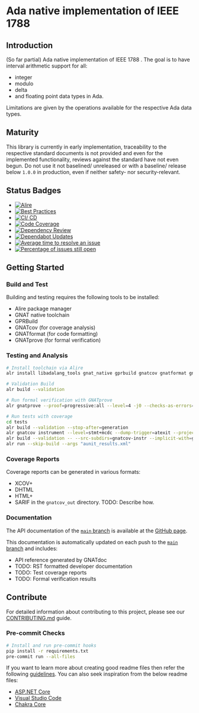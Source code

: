 # Ada native implementation of IEEE 1788

## Introduction

(So far partial) Ada native implementation of IEEE 1788 .
The goal is to have interval arithmetic support for all:

- integer
- modulo
- delta
- and floating point
  data types in Ada.

Limitations are given by the operations available for the respective Ada data types.

## Maturity

This library is currently in early implementation, traceability to the
respective standard documents is not provided and even for the implemented
functionality, reviews against the standard have not even begun.
Do not use it not baselined/ unreleased or with a baseline/ release below
`1.0.0` in production, even if neither safety- nor security-relevant.

## Status Badges

- [![Alire][alire-badge]][alire-url]
- [![Best Practices][best-practices-badge]][best-practices-url]
- [![CI/ CD][cicd-badge]][cicd-url]
- [![Code Coverage][codecov-badge]][codecov-url]
- [![Dependency Review][dep-review-badge]][dep-review-url]
- [![Dependabot Updates][dependabot-badge]][dependabot-url]
- [![Average time to resolve an issue](http://isitmaintained.com/badge/resolution/torsknod2/ieee1788-ada.svg)](http://isitmaintained.com/project/torsknod2/ieee1788-ada "Average time to resolve an issue")
- [![Percentage of issues still open](http://isitmaintained.com/badge/open/torsknod2/ieee1788-ada.svg)](http://isitmaintained.com/project/torsknod2/ieee1788-ada "Percentage of issues still open")

[alire-badge]: https://img.shields.io/endpoint?url=https://alire.ada.dev/badges/ieee1788.json
[alire-url]: https://alire.ada.dev/crates/ieee1788.html
[best-practices-badge]: https://bestpractices.coreinfrastructure.org/projects/10022/badge
[best-practices-url]: https://bestpractices.coreinfrastructure.org/projects/10022
[cicd-badge]: https://github.com/torsknod2/ieee1788-ada/actions/workflows/cicd.yaml/badge.svg
[cicd-url]: https://github.com/torsknod2/ieee1788-ada/actions/workflows/cicd.yaml
[codecov-badge]: https://codecov.io/gh/torsknod2/ieee1788-ada/graph/badge.svg?token=KSOUO8UJSL
[codecov-url]: https://codecov.io/gh/torsknod2/ieee1788-ada
[dep-review-badge]: https://github.com/torsknod2/ieee1788-ada/actions/workflows/dependency-review.yml/badge.svg
[dep-review-url]: https://github.com/torsknod2/ieee1788-ada/actions/workflows/dependency-review.yml
[dependabot-badge]: https://github.com/torsknod2/ieee1788-ada/actions/workflows/dependabot/dependabot-updates/badge.svg
[dependabot-url]: https://github.com/torsknod2/ieee1788-ada/actions/workflows/dependabot/dependabot-updates

## Getting Started

### Build and Test

Building and testing requires the following tools to be installed:

- Alire package manager
- GNAT native toolchain
- GPRBuild
- GNATcov (for coverage analysis)
- GNATformat (for code formatting)
- GNATprove (for formal verification)

### Testing and Analysis

```bash
# Install toolchain via Alire
alr install libadalang_tools gnat_native gprbuild gnatcov gnatformat gnatprove

# Validation Build
alr build --validation

# Run formal verification with GNATprove
alr gnatprove --proof=progressive:all --level=4 -j0 --checks-as-errors=on --warnings=error

# Run tests with coverage
cd tests
alr build --validation --stop-after=generation
alr gnatcov instrument --level=stmt+mcdc --dump-trigger=atexit --projects=../ieee1788.gpr
alr build --validation -- --src-subdirs=gnatcov-instr --implicit-with=gnatcov_rts_full
alr run --skip-build --args "aunit_results.xml"
```

### Coverage Reports

Coverage reports can be generated in various formats:

- XCOV+
- DHTML
- HTML+
- SARIF
  in the `gnatcov_out` directory.
  TODO: Describe how.

### Documentation

The API documentation of the [`main` branch][main-branch] is available at the
[GitHub page][github-page].

This documentation is automatically updated on each push to the
[`main` branch][main-branch] and includes:

- API reference generated by GNATdoc
- TODO: RST formatted developer documentation
- TODO: Test coverage reports
- TODO: Formal verification results

[main-branch]: https://github.com/torsknod2/ieee1788-ada/tree/main
[github-page]: https://torsknod2.github.io/ieee1788-ada

## Contribute

For detailed information about contributing to this project, please see our
[CONTRIBUTING.md](CONTRIBUTING.md) guide.

### Pre-commit Checks

```bash
# Install and run pre-commit hooks
pip install -r requirements.txt
pre-commit run --all-files
```

If you want to learn more about creating good readme files then refer the following
[guidelines](https://docs.microsoft.com/en-us/azure/devops/repos/git/create-a-readme?view=azure-devops).
You can also seek inspiration from the below readme files:

- [ASP.NET Core](https://github.com/aspnet/Home)
- [Visual Studio Code](https://github.com/Microsoft/vscode)
- [Chakra Core](https://github.com/Microsoft/ChakraCore)
